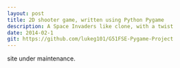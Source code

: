 ```yaml
---
layout: post
title: 2D shooter game, written using Python Pygame
description: A Space Invaders like clone, with a twist
date: 2014-02-1
git: https://github.com/lukeg101/G51FSE-Pygame-Project
---
```


site under maintenance.